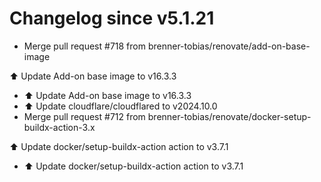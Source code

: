 # Changelog since v5.1.21
- Merge pull request #718 from brenner-tobias/renovate/add-on-base-image

⬆️ Update Add-on base image to v16.3.3 
- ⬆️ Update Add-on base image to v16.3.3 
- ⬆️ Update cloudflare/cloudflared to v2024.10.0 
- Merge pull request #712 from brenner-tobias/renovate/docker-setup-buildx-action-3.x

⬆️ Update docker/setup-buildx-action action to v3.7.1 
- ⬆️ Update docker/setup-buildx-action action to v3.7.1 

